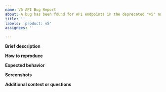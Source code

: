 ```yaml
---
name: V5 API Bug Report
about: A bug has been found for API endpoints in the deprecated "v5" namespace.
title: ''
labels: 'product: v5'
assignees: ''

---
```


**Brief description**

**How to reproduce**

**Expected behavior**

**Screenshots**

**Additional context or questions**

